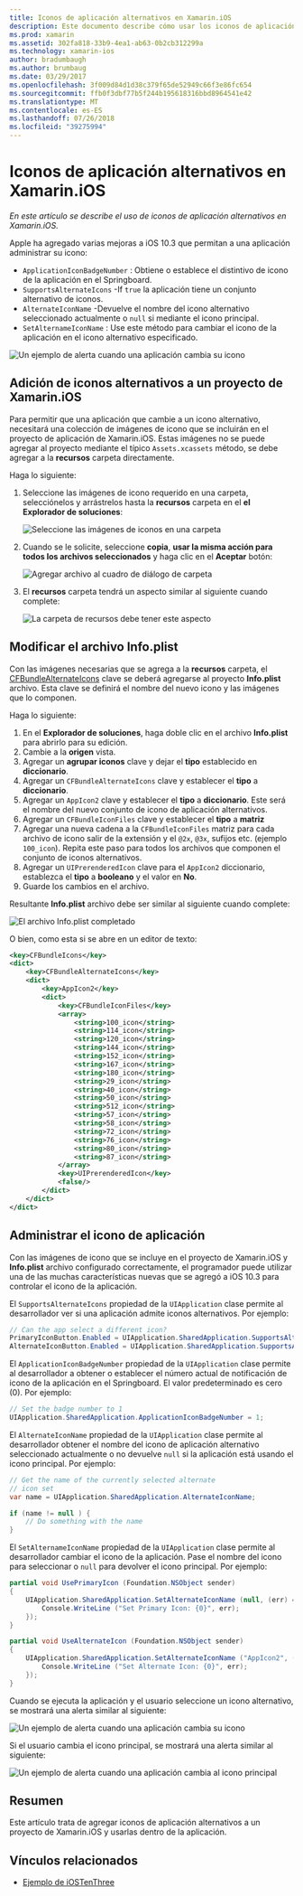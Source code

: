 ```yaml
---
title: Iconos de aplicación alternativos en Xamarin.iOS
description: Este documento describe cómo usar los iconos de aplicación alternativos en Xamarin.iOS. Describe cómo agregar estos iconos a un proyecto de Xamarin.iOS, cómo modificar el archivo Info.plist y cómo administrar el icono de la aplicación mediante programación.
ms.prod: xamarin
ms.assetid: 302fa818-33b9-4ea1-ab63-0b2cb312299a
ms.technology: xamarin-ios
author: bradumbaugh
ms.author: brumbaug
ms.date: 03/29/2017
ms.openlocfilehash: 3f009d84d1d38c379f65de52949c66f3e86fc654
ms.sourcegitcommit: ffb0f3dbf77b5f244b195618316bbd8964541e42
ms.translationtype: MT
ms.contentlocale: es-ES
ms.lasthandoff: 07/26/2018
ms.locfileid: "39275994"
---
```

# <a name="alternate-app-icons-in-xamarinios"></a>Iconos de aplicación alternativos en Xamarin.iOS

_En este artículo se describe el uso de iconos de aplicación alternativos en Xamarin.iOS._

Apple ha agregado varias mejoras a iOS 10.3 que permitan a una aplicación administrar su icono:

 - `ApplicationIconBadgeNumber` : Obtiene o establece el distintivo de icono de la aplicación en el Springboard.
 - `SupportsAlternateIcons` -If `true` la aplicación tiene un conjunto alternativo de iconos.
 - `AlternateIconName` -Devuelve el nombre del icono alternativo seleccionado actualmente o `null` si mediante el icono principal.
 - `SetAlternameIconName` : Use este método para cambiar el icono de la aplicación en el icono alternativo especificado.

![](alternate-app-icons-images/icons04.png "Un ejemplo de alerta cuando una aplicación cambia su icono")

<a name="Adding-Alternate-Icons" />

## <a name="adding-alternate-icons-to-a-xamarinios-project"></a>Adición de iconos alternativos a un proyecto de Xamarin.iOS

Para permitir que una aplicación que cambie a un icono alternativo, necesitará una colección de imágenes de icono que se incluirán en el proyecto de aplicación de Xamarin.iOS. Estas imágenes no se puede agregar al proyecto mediante el típico `Assets.xcassets` método, se debe agregar a la **recursos** carpeta directamente.

Haga lo siguiente:

1. Seleccione las imágenes de icono requerido en una carpeta, selecciónelos y arrástrelos hasta la **recursos** carpeta en el **el Explorador de soluciones**:

    ![](alternate-app-icons-images/icons00.png "Seleccione las imágenes de iconos en una carpeta")

2. Cuando se le solicite, seleccione **copia**, **usar la misma acción para todos los archivos seleccionados** y haga clic en el **Aceptar** botón:

    ![](alternate-app-icons-images/icons02.png "Agregar archivo al cuadro de diálogo de carpeta")

3. El **recursos** carpeta tendrá un aspecto similar al siguiente cuando complete:

    ![](alternate-app-icons-images/icons01.png "La carpeta de recursos debe tener este aspecto")

<a name="Modifying-the-Info.plist-File" />

## <a name="modifying-the-infoplist-file"></a>Modificar el archivo Info.plist

Con las imágenes necesarias que se agrega a la **recursos** carpeta, el [CFBundleAlternateIcons](https://developer.apple.com/library/content/documentation/General/Reference/InfoPlistKeyReference/Articles/CoreFoundationKeys.html#//apple_ref/doc/uid/TP40009249-SW13) clave se deberá agregarse al proyecto **Info.plist** archivo. Esta clave se definirá el nombre del nuevo icono y las imágenes que lo componen.

Haga lo siguiente:

1. En el **Explorador de soluciones**, haga doble clic en el archivo **Info.plist** para abrirlo para su edición.
2. Cambie a la **origen** vista.
3. Agregar un **agrupar iconos** clave y dejar el **tipo** establecido en **diccionario**.
4. Agregar un `CFBundleAlternateIcons` clave y establecer el **tipo** a **diccionario**.
5. Agregar un `AppIcon2` clave y establecer el **tipo** a **diccionario**. Este será el nombre del nuevo conjunto de icono de aplicación alternativos.
6. Agregar un `CFBundleIconFiles` clave y establecer el **tipo** a **matriz**
7. Agregar una nueva cadena a la `CFBundleIconFiles` matriz para cada archivo de icono salir de la extensión y el `@2x`, `@3x`, sufijos etc. (ejemplo `100_icon`). Repita este paso para todos los archivos que componen el conjunto de iconos alternativos.
8. Agregar un `UIPrerenderedIcon` clave para el `AppIcon2` diccionario, establezca el **tipo** a **booleano** y el valor en **No**.
9. Guarde los cambios en el archivo.

Resultante **Info.plist** archivo debe ser similar al siguiente cuando complete:

![](alternate-app-icons-images/icons03.png "El archivo Info.plist completado")

O bien, como esta si se abre en un editor de texto:

```xml
<key>CFBundleIcons</key>
<dict>
    <key>CFBundleAlternateIcons</key>
    <dict>
        <key>AppIcon2</key>
        <dict>
            <key>CFBundleIconFiles</key>
            <array>
                <string>100_icon</string>
                <string>114_icon</string>
                <string>120_icon</string>
                <string>144_icon</string>
                <string>152_icon</string>
                <string>167_icon</string>
                <string>180_icon</string>
                <string>29_icon</string>
                <string>40_icon</string>
                <string>50_icon</string>
                <string>512_icon</string>
                <string>57_icon</string>
                <string>58_icon</string>
                <string>72_icon</string>
                <string>76_icon</string>
                <string>80_icon</string>
                <string>87_icon</string>
            </array>
            <key>UIPrerenderedIcon</key>
            <false/>
        </dict>
    </dict>
</dict>
```

<a name="Managing-the-Apps-Icon" />

## <a name="managing-the-apps-icon"></a>Administrar el icono de aplicación 

Con las imágenes de icono que se incluye en el proyecto de Xamarin.iOS y **Info.plist** archivo configurado correctamente, el programador puede utilizar una de las muchas características nuevas que se agregó a iOS 10.3 para controlar el icono de la aplicación.

El `SupportsAlternateIcons` propiedad de la `UIApplication` clase permite al desarrollador ver si una aplicación admite iconos alternativos. Por ejemplo:

```csharp
// Can the app select a different icon?
PrimaryIconButton.Enabled = UIApplication.SharedApplication.SupportsAlternateIcons;
AlternateIconButton.Enabled = UIApplication.SharedApplication.SupportsAlternateIcons;
```

El `ApplicationIconBadgeNumber` propiedad de la `UIApplication` clase permite al desarrollador a obtener o establecer el número actual de notificación de icono de la aplicación en el Springboard. El valor predeterminado es cero (0). Por ejemplo:

```csharp
// Set the badge number to 1
UIApplication.SharedApplication.ApplicationIconBadgeNumber = 1;
```

El `AlternateIconName` propiedad de la `UIApplication` clase permite al desarrollador obtener el nombre del icono de aplicación alternativo seleccionado actualmente o no devuelve `null` si la aplicación está usando el icono principal. Por ejemplo:

```csharp
// Get the name of the currently selected alternate
// icon set
var name = UIApplication.SharedApplication.AlternateIconName;

if (name != null ) {
    // Do something with the name
}
```

El `SetAlternameIconName` propiedad de la `UIApplication` clase permite al desarrollador cambiar el icono de la aplicación. Pase el nombre del icono para seleccionar o `null` para devolver el icono principal. Por ejemplo:

```csharp
partial void UsePrimaryIcon (Foundation.NSObject sender)
{
    UIApplication.SharedApplication.SetAlternateIconName (null, (err) => {
        Console.WriteLine ("Set Primary Icon: {0}", err);
    });
}

partial void UseAlternateIcon (Foundation.NSObject sender)
{
    UIApplication.SharedApplication.SetAlternateIconName ("AppIcon2", (err) => {
        Console.WriteLine ("Set Alternate Icon: {0}", err);
    });
}
```

Cuando se ejecuta la aplicación y el usuario seleccione un icono alternativo, se mostrará una alerta similar al siguiente:

![](alternate-app-icons-images/icons04.png "Un ejemplo de alerta cuando una aplicación cambia su icono")

Si el usuario cambia el icono principal, se mostrará una alerta similar al siguiente:

![](alternate-app-icons-images/icons05.png "Un ejemplo de alerta cuando una aplicación cambia al icono principal")

<a name="Summary" />

## <a name="summary"></a>Resumen

Este artículo trata de agregar iconos de aplicación alternativos a un proyecto de Xamarin.iOS y usarlas dentro de la aplicación.



## <a name="related-links"></a>Vínculos relacionados

- [Ejemplo de iOSTenThree](https://developer.xamarin.com/samples/ios/iOS10/iOSTenThree)
